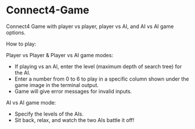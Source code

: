 # Connect4-Game
Connect4 Game with player vs player, player vs AI, and AI vs AI game options.

How to play:

Player vs Player & Player vs AI game modes:
- If playing vs an AI, enter the level (maximum depth of search tree) for the AI.
- Enter a number from 0 to 6 to play in a specific column shown under the
  game image in the terminal output.
- Game will give error messages for invalid inputs.
 
AI vs AI game mode:
- Specify the levels of the AIs.
- Sit back, relax, and watch the two AIs battle it off!
